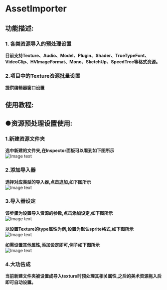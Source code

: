 # AssetImporter
## 功能描述:
### 1. 各类资源导入的预处理设置
**目前支持Texture、Audio、Model、Plugin、Shader、TrueTypeFont、VideoClip、HVImageFormat、Mono、SketchUp、SpeedTree等格式资源。**
### 2.项目中的Texture资源批量设置
**提供编辑器窗口设置**  
## 使用教程:
## ●资源预处理设置使用:
### 1.新建资源文件夹
**选中新建的文件夹,在Inspector面板可以看到如下图所示**  
![Image text](https://github.com/Tianyuyuyuyuyuyu/AssetImporter/blob/main/Assets/Scripts/Editor/Image_readme/sample01.png)
### 2.添加导入器
**选择对应类型的导入器,点击追加,如下图所示**  
![Image text](https://github.com/Tianyuyuyuyuyuyu/AssetImporter/blob/main/Assets/Scripts/Editor/Image_readme/sample02.png)
### 3.导入器设定
**该步骤为设置导入资源的参数,点击添加设定,如下图所示**  
![Image text](https://github.com/Tianyuyuyuyuyuyu/AssetImporter/blob/main/Assets/Scripts/Editor/Image_readme/sample03.png)    

**以设置Texture的type属性为例,设置为默认sprite格式,如下图所示**  
![Image text](https://github.com/Tianyuyuyuyuyuyu/AssetImporter/blob/main/Assets/Scripts/Editor/Image_readme/sample04.png)    

**如需设置其他属性,添加设定即可,例子如下图所示**  
![Image text](https://github.com/Tianyuyuyuyuyuyu/AssetImporter/blob/main/Assets/Scripts/Editor/Image_readme/sample05.png)

### 4.大功告成
**当前新建文件夹被设置成导入texture时预处理其相关属性,之后的美术资源拖入后即可自动设置。**  
